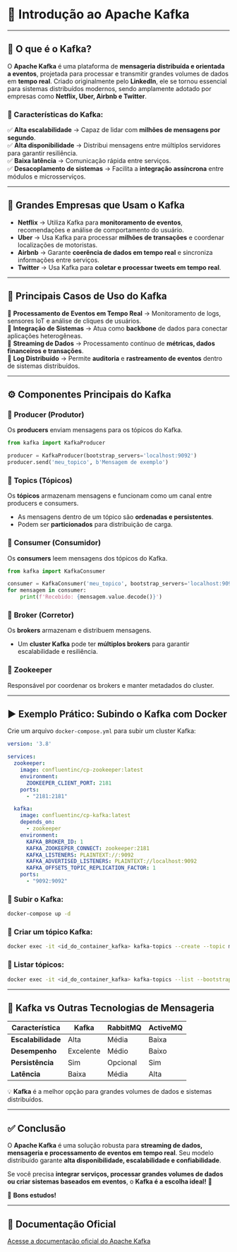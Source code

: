 # 🚀 **Introdução ao Apache Kafka**

---

## 📌 O que é o Kafka?

O **Apache Kafka** é uma plataforma de **mensageria distribuída e orientada a eventos**, projetada para processar e transmitir grandes volumes de dados em **tempo real**. Criado originalmente pelo **LinkedIn**, ele se tornou essencial para sistemas distribuídos modernos, sendo amplamente adotado por empresas como **Netflix, Uber, Airbnb e Twitter**.

### 🔹 Características do Kafka:
✅ **Alta escalabilidade** → Capaz de lidar com **milhões de mensagens por segundo**.  
✅ **Alta disponibilidade** → Distribui mensagens entre múltiplos servidores para garantir resiliência.  
✅ **Baixa latência** → Comunicação rápida entre serviços.  
✅ **Desacoplamento de sistemas** → Facilita a **integração assíncrona** entre módulos e microsserviços.  

---

## 🎯 Grandes Empresas que Usam o Kafka

- **Netflix** → Utiliza Kafka para **monitoramento de eventos**, recomendações e análise de comportamento do usuário.  
- **Uber** → Usa Kafka para processar **milhões de transações** e coordenar localizações de motoristas.  
- **Airbnb** → Garante **coerência de dados em tempo real** e sincroniza informações entre serviços.  
- **Twitter** → Usa Kafka para **coletar e processar tweets em tempo real**.  

---

## 🌟 Principais Casos de Uso do Kafka

🔹 **Processamento de Eventos em Tempo Real** → Monitoramento de logs, sensores IoT e análise de cliques de usuários.  
🔹 **Integração de Sistemas** → Atua como **backbone** de dados para conectar aplicações heterogêneas.  
🔹 **Streaming de Dados** → Processamento contínuo de **métricas, dados financeiros e transações**.  
🔹 **Log Distribuído** → Permite **auditoria** e **rastreamento de eventos** dentro de sistemas distribuídos.  

---

## ⚙️ Componentes Principais do Kafka

### 🔸 **Producer** (Produtor)
Os **producers** enviam mensagens para os tópicos do Kafka.
```python
from kafka import KafkaProducer

producer = KafkaProducer(bootstrap_servers='localhost:9092')
producer.send('meu_topico', b'Mensagem de exemplo')
```

### 🔸 **Topics** (Tópicos)
Os **tópicos** armazenam mensagens e funcionam como um canal entre producers e consumers.  
- As mensagens dentro de um tópico são **ordenadas e persistentes**.  
- Podem ser **particionados** para distribuição de carga.  

### 🔸 **Consumer** (Consumidor)
Os **consumers** leem mensagens dos tópicos do Kafka.
```python
from kafka import KafkaConsumer

consumer = KafkaConsumer('meu_topico', bootstrap_servers='localhost:9092')
for mensagem in consumer:
    print(f'Recebido: {mensagem.value.decode()}')
```

### 🔸 **Broker** (Corretor)
Os **brokers** armazenam e distribuem mensagens.  
- Um **cluster Kafka** pode ter **múltiplos brokers** para garantir escalabilidade e resiliência.  

### 🔸 **Zookeeper**
Responsável por coordenar os brokers e manter metadados do cluster.  

---

## ▶️ Exemplo Prático: Subindo o Kafka com Docker

Crie um arquivo `docker-compose.yml` para subir um cluster Kafka:

```yaml
version: '3.8'

services:
  zookeeper:
    image: confluentinc/cp-zookeeper:latest
    environment:
      ZOOKEEPER_CLIENT_PORT: 2181
    ports:
      - "2181:2181"

  kafka:
    image: confluentinc/cp-kafka:latest
    depends_on:
      - zookeeper
    environment:
      KAFKA_BROKER_ID: 1
      KAFKA_ZOOKEEPER_CONNECT: zookeeper:2181
      KAFKA_LISTENERS: PLAINTEXT://:9092
      KAFKA_ADVERTISED_LISTENERS: PLAINTEXT://localhost:9092
      KAFKA_OFFSETS_TOPIC_REPLICATION_FACTOR: 1
    ports:
      - "9092:9092"
```

### 🔹 Subir o Kafka:
```sh
docker-compose up -d
```

### 🔹 Criar um tópico Kafka:
```sh
docker exec -it <id_do_container_kafka> kafka-topics --create --topic meu_topico --bootstrap-server localhost:9092 --partitions 3 --replication-factor 1
```

### 🔹 Listar tópicos:
```sh
docker exec -it <id_do_container_kafka> kafka-topics --list --bootstrap-server localhost:9092
```

---

## 📌 Kafka vs Outras Tecnologias de Mensageria

| Característica  | Kafka  | RabbitMQ  | ActiveMQ  |
|--------------|--------|---------|---------|
| **Escalabilidade** | Alta  | Média  | Baixa  |
| **Desempenho** | Excelente  | Médio  | Baixo  |
| **Persistência** | Sim  | Opcional  | Sim  |
| **Latência** | Baixa  | Média  | Alta  |

💡 **Kafka** é a melhor opção para grandes volumes de dados e sistemas distribuídos.

---

## ✅ Conclusão

O **Apache Kafka** é uma solução robusta para **streaming de dados, mensageria e processamento de eventos em tempo real**. Seu modelo distribuído garante **alta disponibilidade, escalabilidade e confiabilidade**.

Se você precisa **integrar serviços, processar grandes volumes de dados ou criar sistemas baseados em eventos**, o **Kafka é a escolha ideal!** 🚀

🐳 **Bons estudos!**

---

## 📖 Documentação Oficial
[Acesse a documentação oficial do Apache Kafka](https://kafka.apache.org/documentation/)

